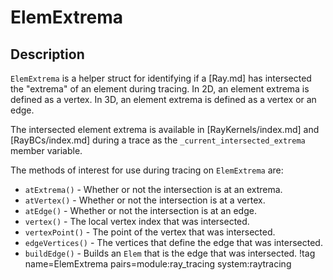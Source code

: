 # ElemExtrema

## Description

`ElemExtrema` is a helper struct for identifying if a [Ray.md] has intersected the "extrema" of an element during tracing. In 2D, an element extrema is defined as a vertex. In 3D, an element extrema is defined as a vertex or an edge.

The intersected element extrema is available in [RayKernels/index.md] and [RayBCs/index.md] during a trace as the `_current_intersected_extrema` member variable.

The methods of interest for use during tracing on `ElemExtrema` are:

- `atExtrema()` - Whether or not the intersection is at an extrema.
- `atVertex()` - Whether or not the intersection is at a vertex.
- `atEdge()` - Whether or not the intersection is at an edge.
- `vertex()` - The local vertex index that was intersected.
- `vertexPoint()` - The point of the vertex that was intersected.
- `edgeVertices()` - The vertices that define the edge that was intersected.
- `buildEdge()` - Builds an `Elem` that is the edge that was intersected.
!tag name=ElemExtrema pairs=module:ray_tracing system:raytracing
